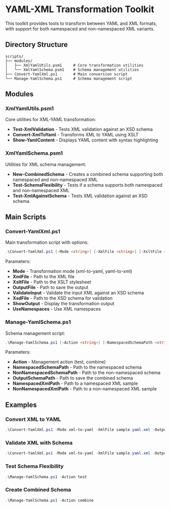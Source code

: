 # YAML-XML Transformation Toolkit

This toolkit provides tools to transform between YAML and XML formats, with support for both namespaced and non-namespaced XML variants.

## Directory Structure

```
scripts/
├── modules/
│   ├── XmlYamlUtils.psm1     # Core transformation utilities
│   └── XmlYamlSchema.psm1    # Schema management utilities
├── Convert-YamlXml.ps1       # Main conversion script
└── Manage-YamlSchema.ps1     # Schema management script
```

## Modules

### XmlYamlUtils.psm1

Core utilities for XML-YAML transformation:

- **Test-XmlValidation** - Tests XML validation against an XSD schema
- **Convert-XmlToYaml** - Transforms XML to YAML using XSLT
- **Show-YamlContent** - Displays YAML content with syntax highlighting

### XmlYamlSchema.psm1

Utilities for XML schema management:

- **New-CombinedSchema** - Creates a combined schema supporting both namespaced and non-namespaced XML
- **Test-SchemaFlexibility** - Tests if a schema supports both namespaced and non-namespaced XML
- **Test-XmlAgainstSchema** - Tests XML validation against an XSD schema

## Main Scripts

### Convert-YamlXml.ps1

Main transformation script with options:

```powershell
.\Convert-YamlXml.ps1 [-Mode <string>] [-XmlFile <string>] [-XsltFile <string>] [-OutputFile <string>] [-ValidateInput] [-XsdFile <string>] [-ShowOutput] [-UseNamespaces]
```

Parameters:
- **Mode** - Transformation mode (xml-to-yaml, yaml-to-xml)
- **XmlFile** - Path to the XML file
- **XsltFile** - Path to the XSLT stylesheet
- **OutputFile** - Path to save the output
- **ValidateInput** - Validate the input XML against an XSD schema
- **XsdFile** - Path to the XSD schema for validation
- **ShowOutput** - Display the transformation output
- **UseNamespaces** - Use XML namespaces

### Manage-YamlSchema.ps1

Schema management script:

```powershell
.\Manage-YamlSchema.ps1 [-Action <string>] [-NamespacedSchemaPath <string>] [-NonNamespacedSchemaPath <string>] [-OutputSchemaPath <string>] [-NamespacedXmlPath <string>] [-NonNamespacedXmlPath <string>]
```

Parameters:
- **Action** - Management action (test, combine)
- **NamespacedSchemaPath** - Path to the namespaced schema
- **NonNamespacedSchemaPath** - Path to the non-namespaced schema
- **OutputSchemaPath** - Path to save the combined schema
- **NamespacedXmlPath** - Path to a namespaced XML sample
- **NonNamespacedXmlPath** - Path to a non-namespaced XML sample

## Examples

### Convert XML to YAML

```powershell
.\Convert-YamlXml.ps1 -Mode xml-to-yaml -XmlFile sample.yaml.xml -OutputFile output.yaml -ShowOutput
```

### Validate XML with Schema

```powershell
.\Convert-YamlXml.ps1 -Mode xml-to-yaml -XmlFile sample.yaml.xml -OutputFile output.yaml -ValidateInput -XsdFile yaml-schema.xsd
```

### Test Schema Flexibility

```powershell
.\Manage-YamlSchema.ps1 -Action test
```

### Create Combined Schema

```powershell
.\Manage-YamlSchema.ps1 -Action combine
```
